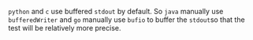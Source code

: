 `python` and `c` use buffered `stdout` by default.
So `java` manually use `bufferedWriter` and `go` manually use `bufio` to buffer the `stdout`so that the test will be relatively more precise. 
